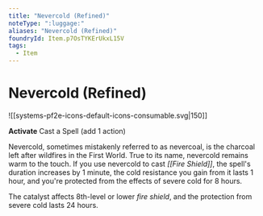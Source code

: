 ```yaml
---
title: "Nevercold (Refined)"
noteType: ":luggage:"
aliases: "Nevercold (Refined)"
foundryId: Item.p7OsTYKErUkxL15V
tags:
  - Item
---
```


# Nevercold (Refined)
![[systems-pf2e-icons-default-icons-consumable.svg|150]]

**Activate** Cast a Spell (add 1 action)

Nevercold, sometimes mistakenly referred to as nevercoal, is the charcoal left after wildfires in the First World. True to its name, nevercold remains warm to the touch. If you use nevercold to cast _[[Fire Shield]]_, the spell's duration increases by 1 minute, the cold resistance you gain from it lasts 1 hour, and you're protected from the effects of severe cold for 8 hours.

The catalyst affects 8th-level or lower _fire shield_, and the protection from severe cold lasts 24 hours.
